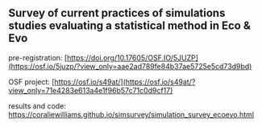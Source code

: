 ## Survey of current practices of simulations studies evaluating a statistical method in Eco & Evo

pre-registration: [https://doi.org/10.17605/OSF.IO/5JUZP](https://osf.io/5juzp/?view_only=aae2ad789fe84b37ae5725e5cd73d9bd)

OSF project: [https://osf.io/s49at/](https://osf.io/s49at/?view_only=71e4283e613a4e1f96b57c71c0d9cf17)

results and code: https://coraliewilliams.github.io/simsurvey/simulation_survey_ecoevo.html
